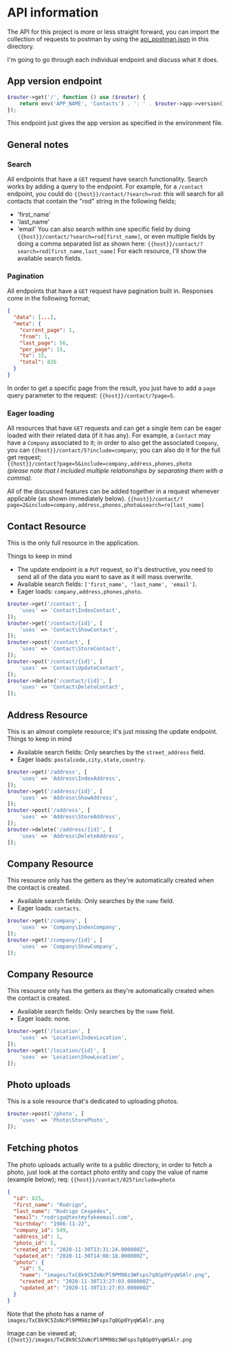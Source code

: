 # API information
The API for this project is more or less straight forward, you can import the
collection of requests to postman by using the [api_postman.json](./api_postman.json)
in this directory.

I'm going to go through each individual endpoint and discuss what it does.

## App version endpoint
```php
$router->get('/', function () use ($router) {
    return env('APP_NAME', 'Contacts') . ': ' . $router->app->version();
});
```
This endpoint just gives the app version as specified in the environment file.

## General notes
### Search
All endpoints that have a `GET` request have search functionality. Search works
by adding a query to the endpoint. For example, for a `/contact` endpoint, you
could do `{{host}}/contact/?search=rod`: this will search for all contacts that
contain the "rod" string in the following fields;
 * 'first_name'
 * 'last_name'
 * 'email'
You can also search within one specific field by doing
`{{host}}/contact/?search=rod[first_name]`, or even multiple fields by doing a
comma separated list as shown here:
 `{{host}}/contact/?search=rod[first_name,last_name]`
For each resource, I'll show the available search fields.
### Pagination
All endpoints that have a `GET` request have pagination built in. Responses come
in the following format;
```json
{
  "data": [...],
  "meta": {
    "current_page": 1,
    "from": 1,
    "last_page": 56,
    "per_page": 15,
    "to": 15,
    "total": 826
  }
}
```
In order to get a specific page from the result, you just have to add a `page`
query parameter to the request: `{{host}}/contact/?page=5`.
### Eager loading
All resources that have `GET` requests and can get a single item can be eager
loaded with their related data (if it has any). For example, a `Contact` may have
a `Company` associated to it; in order to also get the associated `Company`, you
can `{{host}}/contact/5?include=company`; you can also do it for the full get
request;  
`{{host}}/contact?page=5&include=company,address,phones,photo`  
*(please note that I included multiple relationships by separating them with a comma).*

All of the discussed features can be added together in a request whenever
applicable (as shown immediately below).
`{{host}}/contact/?page=2&include=company,address,phones,photo&search=ro[last_name]` 

## Contact Resource
This is the only full resource in the application.

Things to keep in mind
* The update endpoint is a `PUT` request, so it's destructive, you need to send
 all of the data you want to save as it will mass overwrite.
* Available search fields: `['first_name', 'last_name', 'email']`.
* Eager loads: `company,address,phones,photo`.
```php
$router->get('/contact', [
    'uses' => 'Contact\IndexContact',
]);
$router->get('/contact/{id}', [
    'uses' => 'Contact\ShowContact',
]);
$router->post('/contact', [
    'uses' => 'Contact\StoreContact',
]);
$router->put('/contact/{id}', [
    'uses' => 'Contact\UpdateContact',
]);
$router->delete('/contact/{id}', [
    'uses' => 'Contact\DeleteContact',
]);
```

## Address Resource
This is an almost complete resource; it's just missing the update endpoint.
Things to keep in mind
* Available search fields: Only searches by the `street_address` field.
* Eager loads: `postalcode,city,state,country`.
```php
$router->get('/address', [
    'uses' => 'Address\IndexAddress',
]);
$router->get('/address/{id}', [
    'uses' => 'Address\ShowAddress',
]);
$router->post('/address', [
    'uses' => 'Address\StoreAddress',
]);
$router->delete('/address/{id}', [
    'uses' => 'Address\DeleteAddress',
]);
```

## Company Resource
This resource only has the getters as they're automatically created when the
contact is created.
* Available search fields: Only searches by the `name` field.
* Eager loads: `contacts`.
```php
$router->get('/company', [
    'uses' => 'Company\IndexCompany',
]);
$router->get('/company/{id}', [
    'uses' => 'Company\ShowCompany',
]);
```

## Company Resource
This resource only has the getters as they're automatically created when the
contact is created.
* Available search fields: Only searches by the `name` field.
* Eager loads: none.
```php
$router->get('/location', [
    'uses' => 'Location\IndexLocation',
]);
$router->get('/location/{id}', [
    'uses' => 'Location\ShowLocation',
]);
```

## Photo uploads
This is a sole resource that's dedicated to uploading photos.
```php
$router->post('/photo', [
    'uses' => 'Photo\StorePhoto',
]);
```

## Fetching photos
The photo uploads actually write to a public directory, in order to fetch a photo,
just look at the contact photo entity and copy the value of name (example below);
req: `{{host}}/contact/825?include=photo`
```json
{
  "id": 825,
  "first_name": "Rodrigo",
  "last_name": "Rodrigo Cespedes",
  "email": "rodrigo@testmyfakeemail.com",
  "birthday": "1986-11-22",
  "company_id": 549,
  "address_id": 1,
  "photo_id": 5,
  "created_at": "2020-11-30T13:31:24.000000Z",
  "updated_at": "2020-11-30T14:08:18.000000Z",
  "photo": {
    "id": 5,
    "name": "images/TxC8k9C5ZoNcPl9PM98z3WFsps7q8Gp0YyqWSAlr.png",
    "created_at": "2020-11-30T13:27:03.000000Z",
    "updated_at": "2020-11-30T13:27:03.000000Z"
  }
}
```
Note that the photo has a name of `images/TxC8k9C5ZoNcPl9PM98z3WFsps7q8Gp0YyqWSAlr.png`

Image can be viewed at;
`{{host}}/images/TxC8k9C5ZoNcPl9PM98z3WFsps7q8Gp0YyqWSAlr.png`
